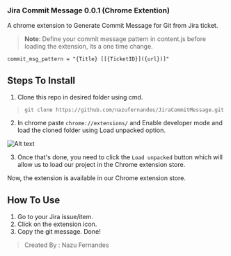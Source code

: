 ### Jira Commit Message 0.0.1 (Chrome Extention)

A chrome extension to Generate Commit Message for Git from Jira ticket.

> **Note**: Define your commit message pattern in content.js before loading the extension, its a one time change.

    commit_msg_pattern = "{Title} [[{TicketID}]({url})]"


## Steps To Install
1. Clone this repo in desired folder using cmd.
> `git clone https://github.com/nazufernandes/JiraCommitMessage.git`

2. In chrome paste `chrome://extensions/` and Enable developer mode and load the cloned folder using Load unpacked option.

  ![Alt text](https://www.freecodecamp.org/news/content/images/size/w1000/2022/02/Untitled-design--1--1.png)

3. Once that's done, you need to click the  `Load unpacked`  button which will allow us to load our project in the Chrome extension store.

Now, the extension is available in our Chrome extension store.


## How To Use
1. Go to your Jira issue/item.
2. Click on the extension icon.
3. Copy the git message. Done!


> Created By : Nazu Fernandes 